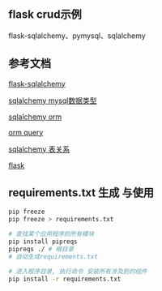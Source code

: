 ## flask crud示例

flask-sqlalchemy、pymysql、sqlalchemy

## 参考文档

[flask-sqlalchemy](https://flask-sqlalchemy.readthedocs.io/en/stable/api/)



[sqlalchemy mysql数据类型](https://docs.sqlalchemy.org/en/20/dialects/mysql.html#mysql-data-types)

[sqlalchemy  orm](https://docs.sqlalchemy.org/en/20/orm/)

[orm query](https://docs.sqlalchemy.org/en/20/orm/queryguide/query.html#sqlalchemy.orm.Query)

[sqlalchemy 表关系](https://docs.sqlalchemy.org/en/20/orm/relationships.html)

[flask](https://dormousehole.readthedocs.io/en/latest/index.html#api)



## requirements.txt 生成 与使用

``` bash
pip freeze
pip freeze > requirements.txt

# 查找某个应用程序的所有模块
pip install pipreqs
pipreqs ./ # 根目录
# 自动生成requirements.txt 

# 进入程序目录, 执行命令 安装所有涉及到的组件
pip install -r requirements.txt
```